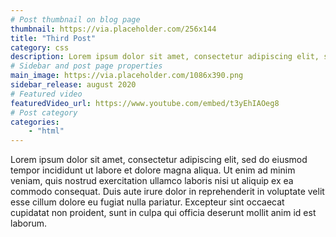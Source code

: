 ```yaml
---
# Post thumbnail on blog page
thumbnail: https://via.placeholder.com/256x144
title: "Third Post"
category: css
description: Lorem ipsum dolor sit amet, consectetur adipiscing elit, sed do eiusmod tempor incididunt ut labore et dolore magna aliqua.
# Sidebar and post page properties
main_image: https://via.placeholder.com/1086x390.png
sidebar_release: august 2020
# Featured video
featuredVideo_url: https://www.youtube.com/embed/t3yEhIAOeg8
# Post category
categories:
    - "html"
---
```

Lorem ipsum dolor sit amet, consectetur adipiscing elit, sed do eiusmod tempor incididunt ut labore et dolore magna aliqua. 
Ut enim ad minim veniam, quis nostrud exercitation ullamco laboris nisi ut aliquip ex ea commodo consequat. Duis aute irure dolor in reprehenderit in voluptate velit esse cillum dolore eu fugiat nulla pariatur. Excepteur sint occaecat cupidatat non proident, sunt in culpa qui officia deserunt mollit anim id est laborum.